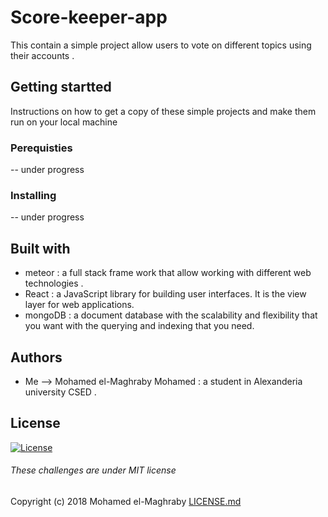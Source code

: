 # Score-keeper-app
This contain a simple project allow users to vote on different topics using their accounts .
## Getting startted
Instructions on how to get a copy of these simple projects and make them run on your local machine
### Perequisties
-- under progress
### Installing
-- under progress
## Built with
- meteor  : a full stack frame work that allow working with different web technologies .
- React   : a JavaScript library for building user interfaces. It is the view layer for web applications.
- mongoDB : a document database with the scalability and flexibility that you want with the querying and indexing that you need.
## Authors
- Me --> Mohamed el-Maghraby Mohamed : a student in Alexanderia university CSED .
## License 
[![License](http://img.shields.io/:license-mit-blue.svg?style=flat-square)](http://badges.mit-license.org)
###### These challenges are under MIT license
Copyright (c) 2018 Mohamed el-Maghraby
[LICENSE.md](https://github.com/Magho/Score-keeper-app/blob/master/LICENSE)

